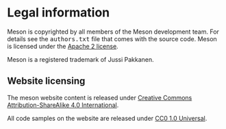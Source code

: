 # Legal information

Meson is copyrighted by all members of the Meson development team. For details see the <tt>authors.txt</tt> file that comes with the source code. Meson is licensed under the [Apache 2 license].

Meson is a registered trademark of Jussi Pakkanen.

## Website licensing

The meson website content is released under [Creative Commons Attribution-ShareAlike 4.0 International].

All code samples on the website are released under [CC0 1.0 Universal].

[Creative Commons Attribution-ShareAlike 4.0 International]: https://creativecommons.org/licenses/by-sa/4.0/
[CC0 1.0 Universal]: https://creativecommons.org/publicdomain/zero/1.0/
[Apache 2 license]: https://www.apache.org/licenses/LICENSE-2.0
